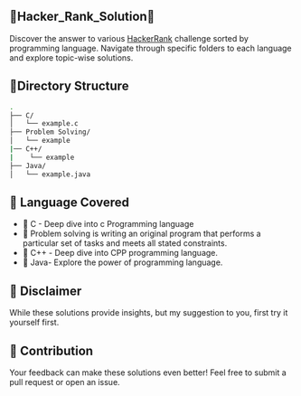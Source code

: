## 🚀Hacker_Rank_Solution🚀
Discover the answer to various [HackerRank](https://www.hackerrank.com/) challenge sorted by programming language. Navigate through specific folders to each language and explore topic-wise solutions.
## 📁Directory Structure
```bash
.
├── C/
│   └── example.c
├── Problem Solving/
│   └── example
|── C++/
|    └── example
├── Java/
│   └── example.java
```

## 📌 Language Covered

- 📜 C - Deep dive into c Programming language 
- 🧮 Problem solving is writing an original program that performs a particular set of tasks and meets all stated constraints.
- 📑 C++ - Deep dive into CPP programming language.
- 📜 Java- Explore the power of programming language.

## 🙋 Disclaimer
While these solutions provide insights, but my suggestion to you, first try it yourself first.

## 🌟 Contribution
Your feedback can make these solutions even better! Feel free to submit a pull request or open an issue.